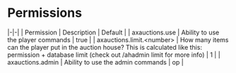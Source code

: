 # Permissions

|-|-|
| Permission | Description | Default |
| axauctions.use | Ability to use the player commands | true |
| axauctions.limit.\<number> | How many items can the player put in the auction house? This is calculated like this: permission + database limit (check out /ahadmin limit for more info) | 1 |
| axauctions.admin | Ability to use the admin commands | op |